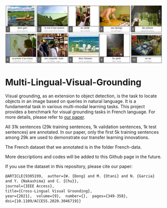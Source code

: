 ![alt text](https://github.com/ids-cv/Multi-Lingual-Visual-Grounding/blob/master/images/examples.png)

# Multi-Lingual-Visual-Grounding

Visual grounding, as an extension to object detection, is the task to locate objects in an image based on queries in natural language. It is a fundamental task in various multi-modal learning tasks. This project provides a benchmark for visual grounding tasks in French language. For more details, please refer to [our paper](https://ieeexplore.ieee.org/document/9305199).

All 31k sentences (29k training sentences, 1k validation sentences, 1k test sentences) are annotated. In our paper, only the first 5k training sentences among 29k are used to demonstrate our transfer learning innovations. 

The French dataset that we annotated is in the folder French-data. 

More descriptions and codes will be added to this Github page in the future. 

If you use the dataset in this repository, please cite our paper: 

    @ARTICLE{9305199,  author={W. {Dong} and M. {Otani} and N. {Garcia} and Y. {Nakashima} and C. {Chu}},
    journal={IEEE Access},   
    title={Cross-Lingual Visual Grounding},   
    year={2021},  volume={9},  number={},  pages={349-358},  
    doi={10.1109/ACCESS.2020.3046719}}
